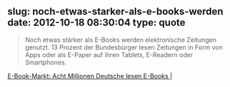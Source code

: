 slug: noch-etwas-starker-als-e-books-werden
date: 2012-10-18 08:30:04
type: quote
---

> Noch etwas stärker als E-Books werden elektronische Zeitungen genutzt. 13 Prozent der Bundesbürger lesen Zeitungen in Form von Apps oder als E-Paper auf ihren Tablets, E-Readern oder Smartphones.

[E-Book-Markt: Acht Millionen Deutsche lesen E-Books |](http://www.boersenblatt.net/553605/)
